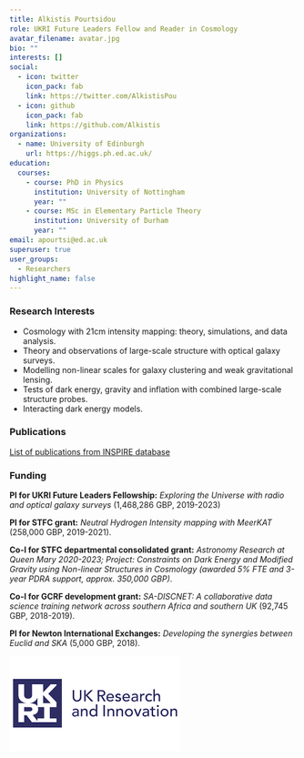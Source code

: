 ```yaml
---
title: Alkistis Pourtsidou
role: UKRI Future Leaders Fellow and Reader in Cosmology
avatar_filename: avatar.jpg
bio: ""
interests: []
social:
  - icon: twitter
    icon_pack: fab
    link: https://twitter.com/AlkistisPou
  - icon: github
    icon_pack: fab
    link: https://github.com/Alkistis
organizations:
  - name: University of Edinburgh
    url: https://higgs.ph.ed.ac.uk/
education:
  courses:
    - course: PhD in Physics
      institution: University of Nottingham
      year: ""
    - course: MSc in Elementary Particle Theory
      institution: University of Durham
      year: ""
email: apourtsi@ed.ac.uk
superuser: true
user_groups:
  - Researchers
highlight_name: false
---
```

### Research Interests

* Cosmology with 21cm intensity mapping: theory, simulations, and data analysis.
* Theory and observations of large-scale structure with optical galaxy surveys.
* Modelling non-linear scales for galaxy clustering and weak gravitational lensing.
* Tests of dark energy, gravity and inflation with combined large-scale structure probes.
* Interacting dark energy models.

### Publications

[List of publications from INSPIRE database](https://inspirehep.net/literature?sort=mostrecent&size=25&page=1&q=find%20a%20pourtsidou%2C%20alkistis)

### Funding

**PI for UKRI Future Leaders Fellowship:** *Exploring the Universe with radio and optical galaxy surveys* (1,468,286 GBP, 2019-2023)

**PI for STFC grant:** *Neutral Hydrogen Intensity mapping with MeerKAT* (258,000 GBP, 2019-2021).

**Co-I for STFC departmental consolidated grant:** *Astronomy Research at Queen Mary 2020-2023; Project: Constraints on Dark Energy and Modified Gravity using Non-linear Structures in Cosmology (awarded 5% FTE and 3-year PDRA support, approx. 350,000 GBP)*.

**Co-I for GCRF development grant:** *SA-DISCNET: A collaborative data science training network across southern Africa and southern UK* (92,745 GBP, 2018-2019).

**PI for Newton International Exchanges:** *Developing the synergies between Euclid and SKA* (5,000 GBP, 2018).

![](ukrilogo.png)